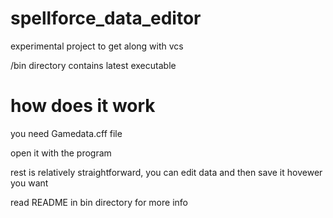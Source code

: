 # spellforce_data_editor
experimental project to get along with vcs

/bin directory contains latest executable

# how does it work
you need Gamedata.cff file

open it with the program

rest is relatively straightforward, you can edit data and then save it hovewer you want

read README in bin directory for more info
